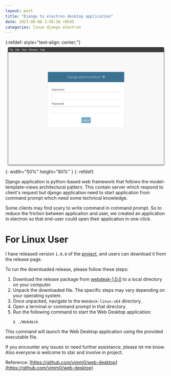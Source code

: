 ```yaml
---
layout: post
title: "Django to electron desktop application"
date: 2023-06-06 1:58:36 +0545
categories: linux django electron
---
```


{:refdef: style="text-align: center;"}
![2023-06-06-django-to-electron-desktop-app-1](/images/2023-06-06-django-to-electron-desktop-app-1.png){: width="50%" height="80%" }
{: refdef}

Django application is python-based web framework that follows the model–template–views architectural pattern. This contain server which respond to client's request but django application need to start application from command prompt which need some technical knowledge. 

Some clients may find scary to write command in command prompt. So to reduce the friction between application and user, we created an application in electron so that end-user could open their application in one-click. 

# For Linux User
I have released version `1.0.0` of the [project](https://github.com/vimm0/web-desktop), and users can download it from the release page.

To run the downloaded release, please follow these steps:

1. Download the release package from [webdesk-1.0.0](https://github.com/vimm0/web-desktop/releases/tag/webdesk-1.0.0) to a local directory on your computer.
2. Unpack the downloaded file. The specific steps may vary depending on your operating system.
3. Once unpacked, navigate to the `Webdesk-linux-x64` directory.
4. Open a terminal or command prompt in that directory.
5. Run the following command to start the Web Desktop application:
   ```
   $ ./Webdesk
   ```

This command will launch the Web Desktop application using the provided executable file.

If you encounter any issues or need further assistance, please let me know. Also everyone is welcome to star and involve in project.

Reference: [https://github.com/vimm0/web-desktop](https://github.com/vimm0/web-desktop)